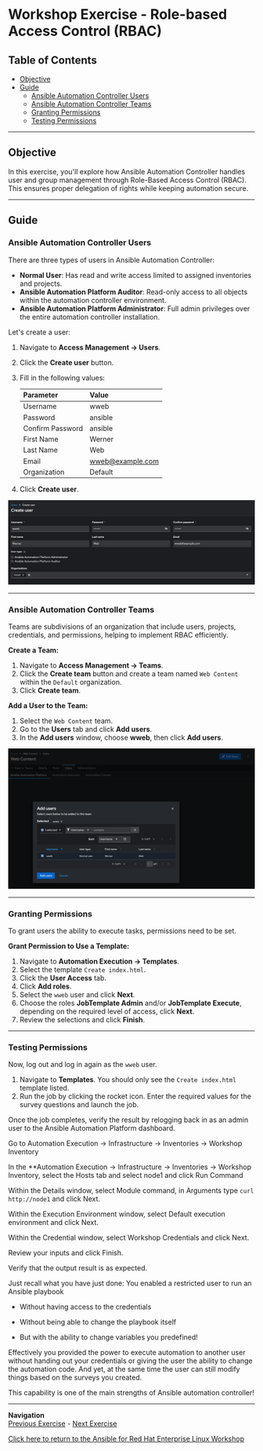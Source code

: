 # Workshop Exercise - Role-based Access Control (RBAC)

## Table of Contents

* [Objective](#objective)
* [Guide](#guide)
  * [Ansible Automation Controller Users](#ansible-automation-controller-users)
  * [Ansible Automation Controller Teams](#ansible-automation-controller-teams)
  * [Granting Permissions](#granting-permissions)
  * [Testing Permissions](#test-permissions)

---

## Objective

In this exercise, you'll explore how Ansible Automation Controller handles user and group management through Role-Based Access Control (RBAC). This ensures proper delegation of rights while keeping automation secure.

---

## Guide

### Ansible Automation Controller Users

There are three types of users in Ansible Automation Controller:

* **Normal User**: Has read and write access limited to assigned inventories and projects.
* **Ansible Automation Platform Auditor**: Read-only access to all objects within the automation controller environment.
* **Ansible Automation Platform Administrator**: Full admin privileges over the entire automation controller installation.

Let's create a user:

1. Navigate to **Access Management -> Users**.
2. Click the **Create user** button.
3. Fill in the following values:

   | Parameter       | Value           |
   |-----------------|-----------------|
   | Username        | wweb            |
   | Password        | ansible         |
   | Confirm Password| ansible         |
   | First Name      | Werner          |
   | Last Name       | Web             |
   | Email           | wweb@example.com |
   | Organization    | Default         |

4. Click **Create user**.

![create user](images/create_user.png)

---

### Ansible Automation Controller Teams

Teams are subdivisions of an organization that include users, projects, credentials, and permissions, helping to implement RBAC efficiently.

**Create a Team:**

1. Navigate to **Access Management -> Teams**.
2. Click the **Create team** button and create a team named `Web Content` within the `Default` organization.
3. Click **Create team**.

**Add a User to the Team:**

1. Select the `Web Content` team.
2. Go to the **Users** tab and click **Add users**.
3. In the **Add users** window, choose **wweb**, then click **Add users**.

![add user](images/add_user.png)

---

### Granting Permissions

To grant users the ability to execute tasks, permissions need to be set.

**Grant Permission to Use a Template:**

1. Navigate to **Automation Execution -> Templates**.
2. Select the template `Create index.html`.
3. Click the **User Access** tab.
4. Click **Add roles**.
5. Select the `wweb` user and click **Next**.
6. Choose the roles **JobTemplate Admin** and/or **JobTemplate Execute**, depending on the required level of access, click **Next**.
7. Review the selections and click **Finish**.

---

### Testing Permissions

Now, log out and log in again as the `wweb` user.

1. Navigate to **Templates**. You should only see the `Create index.html` template listed.
2. Run the job by clicking the rocket icon. Enter the required values for the survey questions and launch the job.

Once the job completes, verify the result by relogging back in as an admin user to the Ansible Automation Platform dashboard.

Go to Automation Execution → Infrastructure → Inventories → Workshop Inventory

In the **Automation Execution → Infrastructure → Inventories → Workshop Inventory, select the Hosts tab and select node1 and click Run Command

Within the Details window, select Module command, in Arguments type `curl http://node1` and click Next.

Within the Execution Environment window, select Default execution environment and click Next.

Within the Credential window, select Workshop Credentials and click Next.

Review your inputs and click Finish.

Verify that the output result is as expected. 


Just recall what you have just done: You enabled a restricted user to run an Ansible playbook

* Without having access to the credentials

* Without being able to change the playbook itself

* But with the ability to change variables you predefined\!

Effectively you provided the power to execute automation to another user without handing out your credentials or giving the user the ability to change the automation code. And yet, at the same time the user can still modify things based on the surveys you created.

This capability is one of the main strengths of Ansible automation controller\!

---
**Navigation**
<br>
[Previous Exercise](../2.5-surveys/) - [Next Exercise](../2.7-wrap/)

[Click here to return to the Ansible for Red Hat Enterprise Linux Workshop](../README.md#section-2---ansible-tower-exercises)
